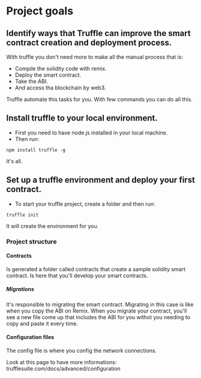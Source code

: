 # Project goals

## Identify ways that Truffle can improve the smart contract creation and deployment process.
With truffle you don't need more to make all the manual process that is:
- Compile the solidity code with remix.
- Deploy the smart contract.
- Take the ABI.
- And access tha blockchain by web3.

Truffle automate this tasks for you. With few commands you can do all this.

## Install truffle to your local environment.
- First you need to have node.js installed in your local machine.
- Then run:
```
npm install truffle -g
```

It's all.

## Set up a truffle environment and deploy your first contract.
- To start your truffle project, create a folder and then run:
```
truffle init
```
It will create the environment for you.

### Project structure

#### Contracts
Is generated a folder called contracts that create a sample solidity
smart contract.
Is here that you'll develop your smart contracts.

##### Migrations
It's responsible to migrating the smart contract. Migrating in this case is
like when you copy the ABI on Remix.
When you migrate your contract, you'll see a new file come up that includes
the ABI for you withot you needing to copy and paste it every time.

#### Configuration files
The config file is where you config the network connections.

Look at this page to have more informations:
trufflesuite.com/docs/advanced/configuration